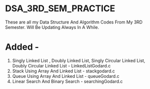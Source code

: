 # DSA_3RD_SEM_PRACTICE
These are all my Data Structure And Algorithm Codes From My 3RD Semester. Will Be Updating Always In A While.

# Added - 
1. Singly Linked List , Doubly Linked List, Singly Circular Linked List, Doubly Circular Linked List - LinkedListGodard.c
2. Stack Using Array And Linked List - stackgodard.c
3. Queue Using Array And Linked List - queueGodard.c
4. Linear Search And Binary Search - searchingGodard.c
